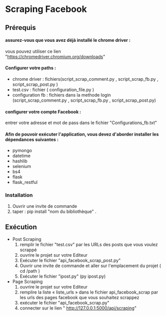 # Scraping Facebook
## Prérequis
#### assurez-vous que vous avez déjà installé le chrome driver :
   vous pouvez utiliser ce lien "https://chromedriver.chromium.org/downloads"
#### Configurer votre paths :
 * chrome driver : fichiers(script_scrap_comment.py , script_scrap_fb.py , script_scrap_post.py )
 * test.csv : fichier ( configuration_file.py )
 * configuration fb : fichiers dans la methode login (script_scrap_comment.py , script_scrap_fb.py , script_scrap_post.py)
#### configurer votre compte Facebook :
   entrer votre adresse et mot de pass dans le fichier "Configurations_fb.txt"
#### Afin de pouvoir exécuter l'application, vous devez d'aborder installer les dépendances suivantes :
  * pymongo
  * datetime
  * hashlib
  * selenium
  * bs4
  * flask
  * flask_restful
 
### Installation
1. Ouvrir une invite de commande
2. taper : pip install "nom du bibliothèque" .
 
## Exécution
* Post Scraping
   1. remplir le fichier "test.csv" par les URLs des posts que vous voulez scrappé  
   2. ouvrire le projet sur votre Editeur
   3. Exécuter le fichier "api_facebook_scrap_post.py"
   4. Ouvrir une invite de commande et aller sur l'emplacement du projet ( cd /path )
   5. Exécuter le fichier "ipost.py" (py ipost.py)
* Page Scraping
   1. ouvrire le projet sur votre Editeur
   2. remplire la liste « liste_urls » dans le fichier api_facebook_scrap par les urls des pages facebook que vous souhaitez scrappez 
   3. exécuter le fichier "api_facebook_scrap.py"
   4. connecter sur le lien " http://127.0.0.1:5000/api/scraping"
   